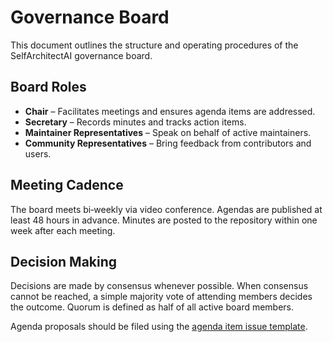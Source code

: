 # Governance Board

This document outlines the structure and operating procedures of the SelfArchitectAI governance board.

## Board Roles
- **Chair** – Facilitates meetings and ensures agenda items are addressed.
- **Secretary** – Records minutes and tracks action items.
- **Maintainer Representatives** – Speak on behalf of active maintainers.
- **Community Representatives** – Bring feedback from contributors and users.

## Meeting Cadence
The board meets bi‑weekly via video conference. Agendas are published at least 48 hours in advance. Minutes are posted to the repository within one week after each meeting.

## Decision Making
Decisions are made by consensus whenever possible. When consensus cannot be reached, a simple majority vote of attending members decides the outcome. Quorum is defined as half of all active board members.

Agenda proposals should be filed using the [agenda item issue template](../../.github/ISSUE_TEMPLATE/agenda-item.yml).
